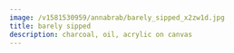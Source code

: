 ```yaml
---
image: /v1581530959/annabrab/barely_sipped_x2zw1d.jpg
title: barely sipped
description: charcoal, oil, acrylic on canvas
---
```

